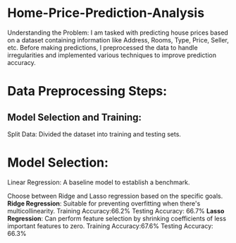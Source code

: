 # Home-Price-Prediction-Analysis

 Understanding the Problem:
I am tasked with predicting house prices based on a dataset containing information like Address, Rooms, Type, Price, Seller, etc. Before making predictions, I preprocessed the data to handle irregularities and implemented various techniques to improve prediction accuracy. 

# Data Preprocessing Steps:
## Model Selection and Training:

Split Data:
Divided the dataset into training and testing sets.

# Model Selection:
Linear Regression:
A baseline model to establish a benchmark.

Choose between Ridge and Lasso regression based on the specific goals.
**Ridge Regression**: Suitable for preventing overfitting when there's multicollinearity.
Training Accuracy:66.2%
Testing Accuracy: 66.7%
**Lasso Regression**: Can perform feature selection by shrinking coefficients of less important features to zero.
Training Accuracy:67.6%
Testing Accuracy: 66.3%
